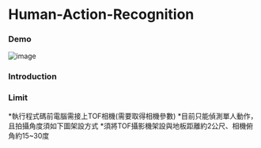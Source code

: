# Human-Action-Recognition
### Demo
![image](https://github.com/tsenguw/Human-Action-Recognition/blob/master/demo.gif)

### Introduction

### Limit
*執行程式碼前電腦需接上TOF相機(需要取得相機參數)
*目前只能偵測單人動作，且拍攝角度須如下圖架設方式
*須將TOF攝影機架設與地板距離約2公尺、相機俯角約15~30度
